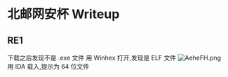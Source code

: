 # 北邮网安杯 Writeup
## RE1
下载之后发现不是 .exe 文件
用 Winhex 打开,发现是 ELF 文件
![AeheFH.png](https://s2.ax1x.com/2019/03/17/AeheFH.png)
用 IDA 载入,提示为 64 位文件
<!--stackedit_data:
eyJoaXN0b3J5IjpbLTEwMDA3ODM1ODJdfQ==
-->